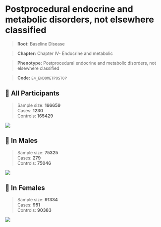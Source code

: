 # Postprocedural endocrine and metabolic disorders, not elsewhere classified

> **Root:** Baseline Disease  

> **Chapter:** Chapter IV- Endocrine and metabolic  

> **Phenotype:** Postprocedural endocrine and metabolic disorders, not elsewhere classified  

> **Code:** `E4_ENDOMETPOSTOP`

## 🧪 All Participants  
> Sample size: **166659**  
> Cases: **1230**  
> Controls: **165429**
<img src="/Disease/Figures/ALL/Incidence/E4_ENDOMETPOSTOP.png"/>
<CsvTable src="/Disease_Data/ALL/Incidence/COX_E4_ENDOMETPOSTOP.csv" label="🔍 View full results" />

## 👨 In Males  
> Sample size: **75325**  
> Cases: **279**  
> Controls: **75046**
<img src="/Disease/Figures/Male/Incidence/E4_ENDOMETPOSTOP.png"/>
<CsvTable src="/Disease_Data/Male/Incidence/COX_E4_ENDOMETPOSTOP.csv" label="🔍 View full results" />

## 👩 In Females  
> Sample size: **91334**  
> Cases: **951**  
> Controls: **90383**
<img src="/Disease/Figures/Female/Incidence/E4_ENDOMETPOSTOP.png"/>
<CsvTable src="/Disease_Data/Female/Incidence/COX_E4_ENDOMETPOSTOP.csv" label="🔍 View full results" />

